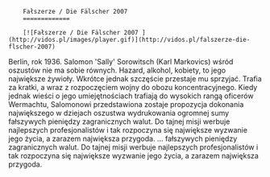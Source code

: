 
        Fałszerze / Die Fälscher 2007 
        =============
        
        [![Fałszerze / Die Fälscher 2007 ](http://vidos.pl/images/player.gif)](http://vidos.pl/falszerze-die-flscher-2007)
        
        
 Berlin, rok 1936. Salomon 'Sally' Sorowitsch (Karl Markovics) wśród oszustów nie ma sobie równych. Hazard, alkohol, kobiety, to jego największe żywioły. Wkrótce jednak szczęście przestaje mu sprzyjać. Trafia za kratki, a wraz z rozpoczęciem wojny do obozu koncentracyjnego. Kiedy jednak wieści o jego umiejętnościach trafiają do wysokich rangą oficerów Wermachtu, Salomonowi przedstawiona zostaje propozycja dokonania największego w dziejach oszustwa wydrukowania ogromnej sumy fałszywych pieniędzy zagranicznych walut. Do tajnej misji werbuje najlepszych profesjonalistów i tak rozpoczyna się największe wyzwanie jego życia, a zarazem największa przygoda.  ... fałszywych pieniędzy zagranicznych walut. Do tajnej misji werbuje najlepszych profesjonalistów i tak rozpoczyna się największe wyzwanie jego życia, a zarazem największa przygoda.
    